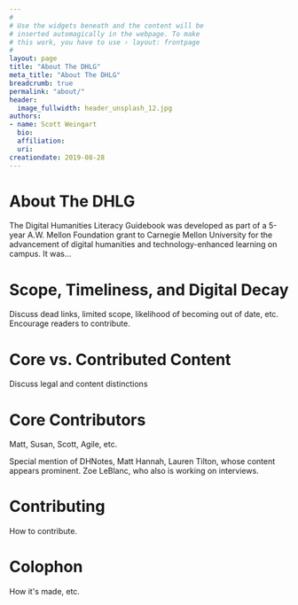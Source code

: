 ```yaml
---
#
# Use the widgets beneath and the content will be
# inserted automagically in the webpage. To make
# this work, you have to use › layout: frontpage
#
layout: page
title: "About The DHLG"
meta_title: "About The DHLG"
breadcrumb: true
permalink: "about/"
header:
  image_fullwidth: header_unsplash_12.jpg
authors:
- name: Scott Weingart
  bio:
  affiliation:
  uri:
creationdate: 2019-08-28
---
```

# About The DHLG

The Digital Humanities Literacy Guidebook was developed as part of a 5-year A.W. Mellon Foundation grant to Carnegie Mellon University for the advancement of digital humanities and technology-enhanced learning on campus. It was...

# Scope, Timeliness, and Digital Decay

Discuss dead links, limited scope, likelihood of becoming out of date, etc. Encourage readers to contribute.

# Core vs. Contributed Content

Discuss legal and content distinctions

# Core Contributors

Matt, Susan, Scott, Agile, etc.

Special mention of DHNotes, Matt Hannah, Lauren Tilton, whose content appears prominent. Zoe LeBlanc, who also is working on interviews.

# Contributing

How to contribute.

# Colophon

How it's made, etc.
